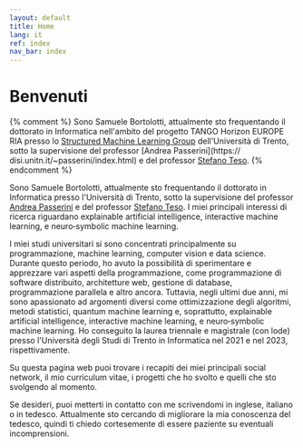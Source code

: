 ```yaml
---
layout: default
title: Home
lang: it
ref: index
nav_bar: index
---
```

# Benvenuti

{% comment %} 
    Sono Samuele Bortolotti, attualmente sto frequentando il dottorato in Informatica nell'ambito del progetto TANGO Horizon EUROPE RIA presso lo [Structured Machine Learning Group](https://sml.disi.unitn.it/) dell'Università di Trento, sotto la supervisione del professor [Andrea Passerini](https:// disi.unitn.it/~passerini/index.html) e del professor [Stefano Teso](https://disi.unitn.it/~teso/).
{% endcomment %}

Sono Samuele Bortolotti, attualmente sto frequentando il dottorato in Informatica presso l'Università di Trento, sotto la supervisione del professor [Andrea Passerini](https://disi.unitn.it/~passerini/index.html) e del professor [Stefano Teso](https://disi.unitn.it/~teso/). I miei principali interessi di ricerca riguardano explainable artificial intelligence, interactive machine learning, e neuro‑symbolic machine learning.

I miei studi universitari si sono concentrati principalmente su programmazione, machine learning, computer vision e data science. Durante questo periodo, ho avuto la possibilità di sperimentare e apprezzare vari aspetti della programmazione, come programmazione di software distribuito, architetture web, gestione di database, programmazione parallela e altro ancora. Tuttavia, negli ultimi due anni, mi sono apassionato ad argomenti diversi come ottimizzazione degli algoritmi, metodi statistici, quantum machine learning e, soprattutto, explainable artificial intelligence, interactive machine learning, e neuro‑symbolic machine learning. Ho conseguito la laurea triennale e magistrale (con lode) presso l'Università degli Studi di Trento in Informatica nel 2021 e nel 2023, rispettivamente.

Su questa pagina web puoi trovare i recapiti dei miei principali social network, il mio curriculum vitae, i progetti che ho svolto e quelli che sto svolgendo al momento.

Se desideri, puoi metterti in contatto con me scrivendomi in inglese, italiano o in tedesco. Attualmente sto cercando di migliorare la mia conoscenza del tedesco, quindi ti chiedo cortesemente di essere paziente su eventuali incomprensioni.
